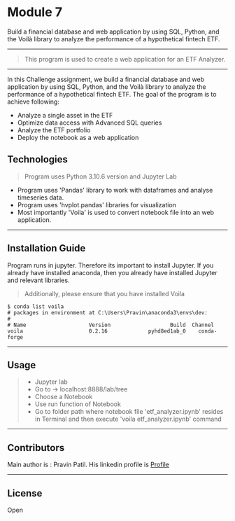 # Module 7
Build a financial database and web application by using SQL, Python, and the Voilà library to analyze the performance of a hypothetical fintech ETF.

 
---

> This program is used to create a web application for an ETF Analyzer.
---
In this Challenge assignment, we build a financial database and web application by using SQL, Python, and the Voilà library to analyze the performance of a hypothetical fintech ETF.
The goal of the program is to achieve following:
* Analyze a single asset in the ETF
* Optimize data access with Advanced SQL queries
* Analyze the ETF portfolio
* Deploy the notebook as a web application

## Technologies

> Program uses Python 3.10.6 version and Jupyter Lab

* Program uses 'Pandas' library to work with dataframes and analyse timeseries data. 
* Program uses 'hvplot.pandas' libraries for visualization 
* Most importantly 'Voila' is used to convert notebook file into an web application.

---

## Installation Guide 

Program runs in jupyter. Therefore its important to install Jupyter. If you already have installed anaconda, then you already have installed Jupyter and relevant libraries.

> Additionally, please ensure that you have installed Voila

    $ conda list voila
    # packages in environment at C:\Users\Pravin\anaconda3\envs\dev:
    #
    # Name                    Version                   Build  Channel
    voila                     0.2.16             pyhd8ed1ab_0    conda-forge


---
## Usage

> * Jupyter lab
> * Go to -> localhost:8888/lab/tree
> * Choose a Notebook
> * Use run function of Notebook
> * Go to folder path where notebook file 'etf_analyzer.ipynb' resides in Terminal and then execute 'voila etf_analyzer.ipynb' command

---
## Contributors

Main author is : Pravin Patil. His linkedin profile is [Profile](https://www.linkedin.com/in/pravin-patil-5880301)

---

## License

Open